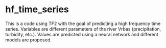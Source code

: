# hf_time_series
This is a code using TF2 with the goal of predicting a high frequency time series.
Variables are different parameters of the river Vrbas (precipitation, turbidity, etc.).
Values are predicted using a neural network and different models are proposed.
